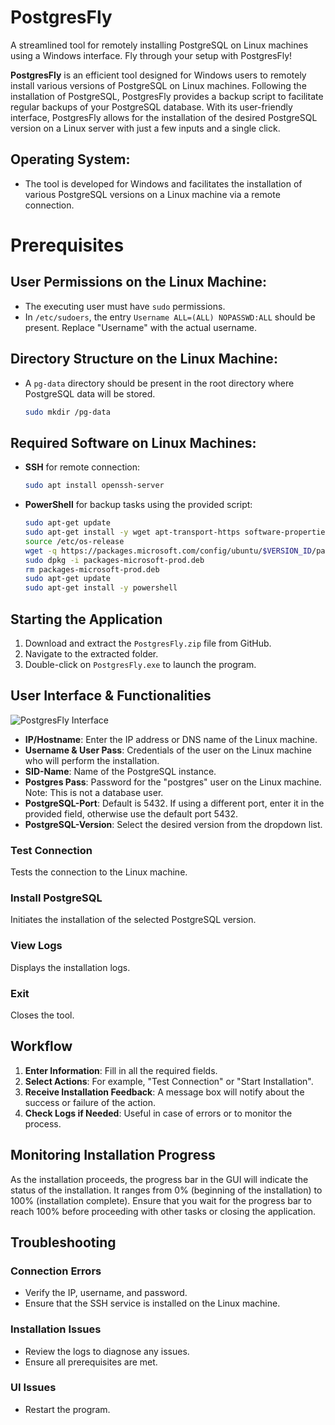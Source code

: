 # PostgresFly
A streamlined tool for remotely installing PostgreSQL on Linux machines using a Windows interface. Fly through your setup with PostgresFly!

**PostgresFly** is an efficient tool designed for Windows users to remotely install various versions of PostgreSQL on Linux machines. Following the installation of PostgreSQL, PostgresFly provides a backup script to facilitate regular backups of your PostgreSQL database. With its user-friendly interface, PostgresFly allows for the installation of the desired PostgreSQL version on a Linux server with just a few inputs and a single click.

## Operating System:
- The tool is developed for Windows and facilitates the installation of various PostgreSQL versions on a Linux machine via a remote connection.

# Prerequisites

## User Permissions on the Linux Machine:
- The executing user must have `sudo` permissions.
- In `/etc/sudoers`, the entry `Username ALL=(ALL) NOPASSWD:ALL` should be present. Replace "Username" with the actual username.

## Directory Structure on the Linux Machine:
- A `pg-data` directory should be present in the root directory where PostgreSQL data will be stored.
  ```bash
  sudo mkdir /pg-data

## Required Software on Linux Machines:
- **SSH** for remote connection:
  ```bash
  sudo apt install openssh-server

- **PowerShell** for backup tasks using the provided script:
  ```bash
  sudo apt-get update
  sudo apt-get install -y wget apt-transport-https software-properties-common
  source /etc/os-release
  wget -q https://packages.microsoft.com/config/ubuntu/$VERSION_ID/packages-microsoft-prod.deb
  sudo dpkg -i packages-microsoft-prod.deb
  rm packages-microsoft-prod.deb
  sudo apt-get update
  sudo apt-get install -y powershell

## Starting the Application

1. Download and extract the `PostgresFly.zip` file from GitHub.
2. Navigate to the extracted folder.
3. Double-click on `PostgresFly.exe` to launch the program.

## User Interface & Functionalities

![PostgresFly Interface](PostgresFly.png)

- **IP/Hostname**: Enter the IP address or DNS name of the Linux machine.
- **Username & User Pass**: Credentials of the user on the Linux machine who will perform the installation.
- **SID-Name**: Name of the PostgreSQL instance.
- **Postgres Pass**: Password for the "postgres" user on the Linux machine. Note: This is not a database user.
- **PostgreSQL-Port**: Default is 5432. If using a different port, enter it in the provided field, otherwise use the default port 5432.
- **PostgreSQL-Version**: Select the desired version from the dropdown list.

### Test Connection
Tests the connection to the Linux machine.

### Install PostgreSQL
Initiates the installation of the selected PostgreSQL version.

### View Logs
Displays the installation logs.

### Exit
Closes the tool.

## Workflow

1. **Enter Information**: Fill in all the required fields.
2. **Select Actions**: For example, "Test Connection" or "Start Installation".
3. **Receive Installation Feedback**: A message box will notify about the success or failure of the action.
4. **Check Logs if Needed**: Useful in case of errors or to monitor the process.

## Monitoring Installation Progress

As the installation proceeds, the progress bar in the GUI will indicate the status of the installation. It ranges from 0% (beginning of the installation) to 100% (installation complete). Ensure that you wait for the progress bar to reach 100% before proceeding with other tasks or closing the application.
   
## Troubleshooting

### Connection Errors
- Verify the IP, username, and password.
- Ensure that the SSH service is installed on the Linux machine.

### Installation Issues
- Review the logs to diagnose any issues.
- Ensure all prerequisites are met.

### UI Issues
- Restart the program.

